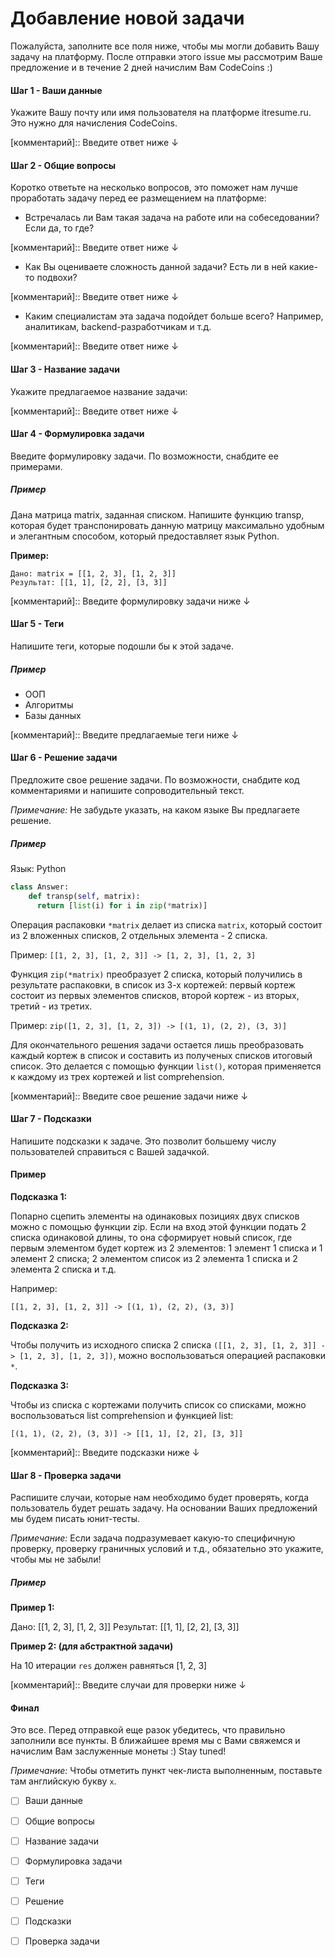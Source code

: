 # Добавление новой задачи

Пожалуйста, заполните все поля ниже, чтобы мы могли добавить Вашу задачу на платформу. После отправки этого issue мы рассмотрим Ваше предложение и в течение 2 дней начислим Вам CodeCoins :) 

#### Шаг 1 - Ваши данные

Укажите Вашу почту или имя пользователя на платформе itresume.ru. Это нужно для начисления CodeCoins. 

[комментарий]:: Введите ответ ниже ↓










#### Шаг 2 - Общие вопросы

Коротко ответьте на несколько вопросов, это поможет нам лучше проработать задачу перед ее размещением на платформе: 

- Встречалась ли Вам такая задача на работе или на собеседовании? Если да, то где? 

[комментарий]:: Введите ответ ниже ↓










- Как Вы оцениваете сложность данной задачи? Есть ли в ней какие-то подвохи?

[комментарий]:: Введите ответ ниже ↓










- Каким специалистам эта задача подойдет больше всего? Например, аналитикам, backend-разработчикам и т.д. 

[комментарий]:: Введите ответ ниже ↓










#### Шаг 3 - Название задачи

Укажите предлагаемое название задачи: 

[комментарий]:: Введите ответ ниже ↓










#### Шаг 4 - Формулировка задачи

Введите формулировку задачи. По возможности, снабдите ее примерами. 

##### Пример

Дана матрица matrix, заданная списком. Напишите функцию transp, которая будет транспонировать данную матрицу максимально удобным и элегантным способом, который предоставляет язык Python.

**Пример:**

```
Дано: matrix = [[1, 2, 3], [1, 2, 3]]
Результат: [[1, 1], [2, 2], [3, 3]]
```


[комментарий]:: Введите формулировку задачи ниже ↓










#### Шаг 5 - Теги 

Напишите теги, которые подошли бы к этой задаче.

##### Пример

- ООП
- Алгоритмы
- Базы данных

[комментарий]:: Введите предлагаемые теги ниже ↓










#### Шаг 6 - Решение задачи

Предложите свое решение задачи. По возможности, снабдите код комментариями и напишите сопроводительный текст.

*Примечание:* Не забудьте указать, на каком языке Вы предлагаете решение. 

##### Пример 

Язык: Python

```python
class Answer:
    def transp(self, matrix):
      return [list(i) for i in zip(*matrix)]
```

Операция распаковки `*matrix` делает из списка `matrix`, который состоит из 2 вложенных списков, 2 отдельных элемента - 2 списка. 

Пример: `[[1, 2, 3], [1, 2, 3]] -> [1, 2, 3], [1, 2, 3]`

Функция `zip(*matrix)` преобразует 2 списка, который получились в результате распаковки, в список из 3-х кортежей: первый кортеж состоит из первых элементов списков, второй кортеж - из вторых, третий - из третих. 

Пример: `zip([1, 2, 3], [1, 2, 3]) -> [(1, 1), (2, 2), (3, 3)]`

Для окончательного решения задачи остается лишь преобразовать каждый кортеж в список и составить из полученых списков итоговый список. Это делается с помощью функции `list()`, которая применяется к каждому из трех кортежей и list comprehension. 


[комментарий]:: Введите свое решение задачи ниже ↓










#### Шаг 7 - Подсказки 

Напишите подсказки к задаче. Это позволит большему числу пользователей справиться с Вашей задачкой. 

#### Пример 

**Подсказка 1:**

Попарно сцепить элементы на одинаковых позициях двух списков можно с помощью функции zip. Если на вход этой функции подать 2 списка одинаковой длины, то она сформирует новый список, где первым элементом будет кортеж из 2 элементов: 1 элемент 1 списка и 1 элемент 2 списка; 2 элементом список из 2 элемента 1 списка и 2 элемента 2 списка и т.д.

Например:

`[[1, 2, 3], [1, 2, 3]] -> [(1, 1), (2, 2), (3, 3)]`

**Подсказка 2:**

Чтобы получить из исходного списка 2 списка `([[1, 2, 3], [1, 2, 3]] -> [1, 2, 3], [1, 2, 3])`, можно воспользоваться операцией распаковки `*`.

**Подсказка 3:**

Чтобы из списка с кортежами получить список со списками, можно воспользоваться list comprehension и функцией list:

`[(1, 1), (2, 2), (3, 3)] -> [[1, 1], [2, 2], [3, 3]]`


[комментарий]:: Введите подсказки ниже ↓










#### Шаг 8 - Проверка задачи

Распишите случаи, которые нам необходимо будет проверять, когда пользователь будет решать задачу. На основании Ваших предложений мы будем писать юнит-тесты. 

*Примечание:* Если задача подразумевает какую-то специфичную проверку, проверку граничных условий и т.д., обязательно это укажите, чтобы мы не забыли!

##### Пример 

**Пример 1:**

Дано: [[1, 2, 3], [1, 2, 3]]
Результат: [[1, 1], [2, 2], [3, 3]]


**Пример 2: (для абстрактной задачи)**

На 10 итерации `res` должен равняться [1, 2, 3]


[комментарий]:: Введите случаи для проверки ниже ↓










#### Финал 

Это все. Перед отправкой еще разок убедитесь, что правильно заполнили все пункты. В ближайшее время мы с Вами свяжемся и начислим Вам заслуженные монеты :) Stay tuned!

*Примечание:* Чтобы отметить пункт чек-листа выполненным, поставьте там английскую букву `x`. 

- [ ] Ваши данные
- [ ] Общие вопросы
- [ ] Название задачи
- [ ] Формулировка задачи
- [ ] Теги
- [ ] Решение
- [ ] Подсказки
- [ ] Проверка задачи








